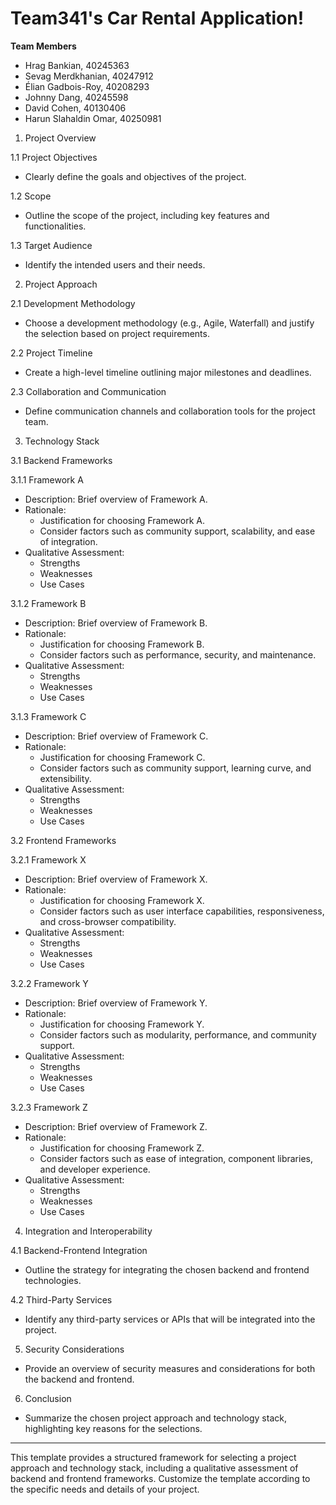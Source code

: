# Team341's Car Rental Application!
**Team Members**
- Hrag Bankian, 40245363
- Sevag Merdkhanian, 40247912
- Élian Gadbois-Roy, 40208293
- Johnny Dang, 40245598
- David Cohen, 40130406
- Harun Slahaldin Omar, 40250981

 1. Project Overview
 
 1.1 Project Objectives
- Clearly define the goals and objectives of the project.
 
 1.2 Scope
- Outline the scope of the project, including key features and
functionalities.
 
 1.3 Target Audience
- Identify the intended users and their needs.
 
 2. Project Approach
 
 2.1 Development Methodology
- Choose a development methodology (e.g., Agile, Waterfall) and
justify the selection based on project requirements.
 
 2.2 Project Timeline
- Create a high-level timeline outlining major milestones and
deadlines.
 
 2.3 Collaboration and Communication
- Define communication channels and collaboration tools for the
project team.
 
 3. Technology Stack
 
 3.1 Backend Frameworks
 
 3.1.1 Framework A
- Description: Brief overview of Framework A.
- Rationale:
  - Justification for choosing Framework A.
  - Consider factors such as community support,
scalability, and ease of integration.
- Qualitative Assessment:
  - Strengths
  - Weaknesses
  - Use Cases
 
 3.1.2 Framework B
- Description: Brief overview of Framework B.
- Rationale:
  - Justification for choosing Framework B.
  - Consider factors such as performance, security, and
maintenance.
- Qualitative Assessment:
  - Strengths
  - Weaknesses
  - Use Cases
 
 3.1.3 Framework C
- Description: Brief overview of Framework C.
- Rationale:
  - Justification for choosing Framework C.
  - Consider factors such as community support, learning
curve, and extensibility.
- Qualitative Assessment:
  - Strengths
  - Weaknesses
  - Use Cases
 
 3.2 Frontend Frameworks
 
 3.2.1 Framework X
- Description: Brief overview of Framework X.
- Rationale:
  - Justification for choosing Framework X.
  - Consider factors such as user interface
capabilities, responsiveness, and cross-browser compatibility.
- Qualitative Assessment:
  - Strengths
  - Weaknesses
  - Use Cases
 
 3.2.2 Framework Y
- Description: Brief overview of Framework Y.
- Rationale:
  - Justification for choosing Framework Y.
  - Consider factors such as modularity, performance,
and community support.
- Qualitative Assessment:
  - Strengths
  - Weaknesses
  - Use Cases
 
 3.2.3 Framework Z
- Description: Brief overview of Framework Z.
- Rationale:
  - Justification for choosing Framework Z.
  - Consider factors such as ease of integration,
component libraries, and developer experience.
- Qualitative Assessment:
  - Strengths
  - Weaknesses
  - Use Cases
 
 4. Integration and Interoperability
 
 4.1 Backend-Frontend Integration
- Outline the strategy for integrating the chosen backend and
frontend technologies.
 
 4.2 Third-Party Services
- Identify any third-party services or APIs that will be
integrated into the project.
 
 5. Security Considerations
 
- Provide an overview of security measures and considerations for
both the backend and frontend.
 
 6. Conclusion
 
- Summarize the chosen project approach and technology stack,
highlighting key reasons for the selections.
 
---
This template provides a structured framework for selecting a
project approach and technology stack, including a qualitative assessment of
backend and frontend frameworks. Customize the template according to the
specific needs and details of your project.
